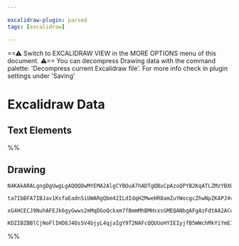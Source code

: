 ```yaml
---

excalidraw-plugin: parsed
tags: [excalidraw]

---
```

==⚠  Switch to EXCALIDRAW VIEW in the MORE OPTIONS menu of this document. ⚠== You can decompress Drawing data with the command palette: 'Decompress current Excalidraw file'. For more info check in plugin settings under 'Saving'


# Excalidraw Data

## Text Elements
%%
## Drawing
```compressed-json
N4KAkARALgngDgUwgLgAQQQDwMYEMA2AlgCYBOuA7hADTgQBuCpAzoQPYB2KqATLZMzYBXUtiRoIACyhQ4zZAHoFAc0JRJQgEYA6bGwC2CgF7N6hbEcK4OCtptbErHALRY8RMpWdx8Q1TdIEfARcZgRmBShcZQUebQB2bQBWGjoghH0EDihmbgBtAF1+CFw4OABlKKhxVFAwSHUMmohiXFIAa1T6hkIECgAhXGx25VJhDmIAYTZ8NlJuCABiADNV

ta7IbBFA7IBJav1KsfaEadn5iUWARgQbm42ILdIdqH2MweHR8amZuYWocgcZhwNpZKAPJ4vN76ABihHw+EqMGCC0EHgh2zB0KObBOAHUSOpuHxwJtMXsDjiTkiURI0SQMc8sQcAErCZSSDjhXJoK78MlMikZADyIOwahg3CuAAZpfzHuTXgcYZwoDDcPp4ZK0El5ZDmRkVdlyoQjDUeHLSQrBUqMgAVLBQACCRGUXAkwWW4L1iuxUVIzuebAokhC

xG4HCECJ9NuhAFEJk6gyGwws2mMqDGoQckxm7fBmmMhBMHsxsGMEQANbgAFgAzFdtAA2ACcNYAHO2kjwknWW9Kmz35WWK/gAJrEpuNuvxFtN1tXdtt3t8q1GNgGbh1br0AhCGpXUkAXyzBv0bOLxC5zB56CLJfloxIJrNxMt3SfxEqCDg3F1Vs/ABZNhiAQBNcE0YJwzQZYCDCR9SBIM4/jQbdIH6GZoLvZRNFwAAKHgrniaheCIkjCOI1BpWSAB

KDZIBZBBlCjNoFlIHD8J4Os5V4bjyL4qjaIgY9T2NAFcQQUUoHYIEIyjfB5WWchMkYiYmEIDhlC3UlICyCCoO4AF935TYiF/NAjIQEyIA4DUaks6zhCgIguUM0h9xEq07AAKwQbAcnKWy4GA0DwMghAsNg/B4KtIZpMYO0N3wbT6gaAtUXSfyZPohVmCgAx80QOTox0iBZmGCLuCimLUrK0JnSyhKkuK/Bj3AE86GWeFwi3I8QCPIA==
```
%%